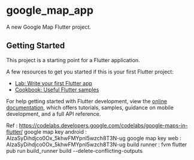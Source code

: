 # google_map_app

A new Google Map Flutter project.

## Getting Started

This project is a starting point for a Flutter application.

A few resources to get you started if this is your first Flutter project:

- [Lab: Write your first Flutter app](https://docs.flutter.dev/get-started/codelab)
- [Cookbook: Useful Flutter samples](https://docs.flutter.dev/cookbook)

For help getting started with Flutter development, view the
[online documentation](https://docs.flutter.dev/), which offers tutorials,
samples, guidance on mobile development, and a full API reference.

Ref : https://codelabs.developers.google.com/codelabs/google-maps-in-flutter/
google map key android : AIzaSyDihdjco0Ox_5khwFMYpnl5wzch8T3N-ug
google map key web : AIzaSyDihdjco0Ox_5khwFMYpnl5wzch8T3N-ug
build runner : fvm flutter pub run build_runner build --delete-conflicting-outputs